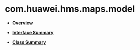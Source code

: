 # com.huawei.hms.maps.model<a name="ZH-CN_TOPIC_0000001099181278"></a>

-   **[Overview](model-overview.md)**  

-   **[Interface Summary](model-interface-summary.md)**  

-   **[Class Summary](model-class-summary-0.md)**  


